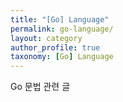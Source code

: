 ```yaml
---
title: "[Go] Language"
permalink: go-language/
layout: category
author_profile: true
taxonomy: [Go] Language
---
```


Go 문법 관련 글
